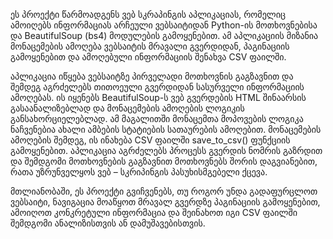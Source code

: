 ეს პროექტი წარმოადგენს ვებ სკრაპინგის აპლიკაციას, რომელიც ამოიღებს ინფორმაციას არჩეული ვებსაიტიდან Python-ის მოთხოვნებისა და BeautifulSoup (bs4) მოდულების გამოყენებით. ამ აპლიკაციის მიზანია მონაცემების ამოღება ვებსაიტის მრავალი გვერდიდან, პაგინაციის გამოყენებით და ამოღებული ინფორმაციის შენახვა CSV ფაილში.

აპლიკაცია იწყება ვებსაიტზე პირველადი მოთხოვნის გაგზავნით და შემდეგ აგრძელებს თითოეული გვერდიდან სასურველი ინფორმაციის ამოღებას. ის იყენებს BeautifulSoup-ს ვებ გვერდების HTML შინაარსის გასაანალიზებლად და მონაცემების ამოღების ლოგიკის განსახორციელებლად. ამ მაგალითში მონაცემთა მოპოვების ლოგიკა ნაჩვენებია ახალი ამბების სტატიების სათაურების ამოღებით. მონაცემების ამოღების შემდეგ, ის ინახება CSV ფაილში save_to_csv() ფუნქციის გამოყენებით. აპლიკაცია აგრძელებს პროცესს გვერდის ნომრის გაზრდით და შემდგომი მოთხოვნების გაგზავნით მოთხოვნებს შორის დაგვიანებით, რათა უზრუნველყოს ვებ – სკრიპინგის პასუხისმგებელი ქცევა.

მთლიანობაში, ეს პროექტი გვიჩვენებს, თუ როგორ უნდა გადაფურცლოთ ვებსაიტი, ნავიგაცია მოაწყოთ მრავალ გვერდზე პაგინაციის გამოყენებით, ამოიღოთ კონკრეტული ინფორმაცია და შეინახოთ იგი CSV ფაილში შემდგომი ანალიზისთვის ან დამუშავებისთვის.
